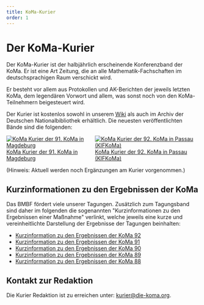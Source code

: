 ```yaml
---
title: KoMa-Kurier
order: 1
---
```

<style>
   span.images p {
      display: flex;
   }
</style>

# Der KoMa-Kurier

Der KoMa-Kurier ist der halbjährlich erscheinende Konferenzband der KoMa. Er ist eine Art Zeitung, die an alle Mathematik-Fachschaften im deutschsprachigen Raum verschickt wird.

Er besteht vor allem aus Protokollen und AK-Berichten der jeweils letzten KoMa, dem legendären Vorwort und allem, was sonst noch von den KoMa-Teilnehmern beigesteuert wird.

Der Kurier ist kostenlos sowohl in unserem [Wiki](https://komapedia.org/wiki/Kurier) als auch im Archiv der Deutschen Nationalbibliothek erhältlich.
Die neuesten veröffentlichten Bände sind die folgenden:

<span class="images">

[![KoMa Kurier der 91. KoMa in Magdeburg](https://file.komapedia.org/Kurier91_prev.jpg) KoMa Kurier der 91. KoMa in Magdeburg](https://file.komapedia.org/Kurier91_OnlineVersion.pdf)
[![KoMa Kurier der 92. KoMa in Passau (KIFKoMa)](https://file.komapedia.org/Kurier92_prev.jpg) KoMa Kurier der 92. KoMa in Passau (KIFKoMa)](https://file.komapedia.org/Kurier92_OnlineVersion.pdf)

</span>

(Hinweis: Aktuell werden noch Ergänzungen am Kurier vorgenommen.)

## Kurzinformationen zu den Ergebnissen der KoMa

Das BMBF fördert viele unserer Tagungen.
Zusätzlich zum Tagungsband sind daher im folgenden die sogenannten "Kurzinformationen zu den Ergebnissen einer Maßnahme" verlinkt, welche jeweils eine kurze und vereinheitlichte Darstellung der Ergebnisse der Tagungen beinhalten:
- [Kurzinformation zu den Ergebnissen der KoMa 92](https://file.komapedia.org/KoMa92_Kurzinformation.pdf)
- [Kurzinformation zu den Ergebnissen der KoMa 91](https://file.komapedia.org/KoMa91_Kurzinformation.pdf)
- [Kurzinformation zu den Ergebnissen der KoMa 90](https://file.komapedia.org/KoMa90_Kurzinformationen.pdf)
- [Kurzinformation zu den Ergebnissen der KoMa 89](https://file.komapedia.org/KoMa89_Kurzinformationen.pdf)
- [Kurzinformation zu den Ergebnissen der KoMa 88](https://file.komapedia.org/KoMa88_Kurzinformationen.pdf)

## Kontakt zur Redaktion

Die Kurier Redaktion ist zu erreichen unter: <kurier@die-koma.org>.
